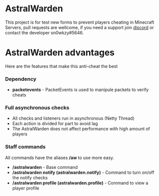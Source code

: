 # AstralWarden
This project is for test new forms to prevent players cheating in Minecraft Servers, pull requests are wellcome, if you need a support join [discord](https://discord.gg/XV47PSmZ) or 
contact the developer sn0wkzy#5646.

# AstralWarden advantages
Here are the features that make this anti-cheat the best

### Dependency
* **packetevents** - PacketEvents is used to manipule packets to verify cheats

### Full asynchronous checks
* All checks and listeners run in asynchronous (Netty Thread)
* Each action is divided for part to avoid lag
* The AstralWarden does not affect performance with high amount of players

### Staff commands
All commands have the aliases **/aw** to use more easy.

* **/astralwarden** - Base command 
* **/astralwarden notify (astralwarden.notify)** - Command to turn on/off the notify checks
* **/astralwarden profile (astralwarden.profile)** - Command to view a player profile

